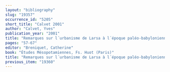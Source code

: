 ```yaml
---
layout: "bibliography"
slug: "19357"
occurrence_id: "5205"
short_title: "Calvet 2001"
author: "Calvet, Yves"
publication_year: "2001"
title: "Remarques sur l´urbanisme de Larsa à l´époque paléo-babylonienne"
pages: "57-67"
editor: "Breniquet, Catherine"
book: "Études Mésopotamiennes, Fs. Huot (Paris)"
title: "Remarques sur l´urbanisme de Larsa à l´époque paléo-babylonienne"
previous_item: "19360"
---
```

